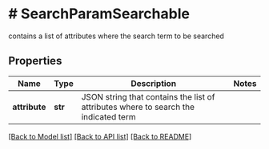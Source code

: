 # # SearchParamSearchable
contains a list of attributes where the search term to be searched

## Properties 


Name | Type | Description | Notes
------------ | ------------- | ------------- | -------------
**attribute**| **str** | JSON string that contains the list of attributes where to search the indicated term  |


[[Back to Model list]](../../README.md#models) [[Back to API list]](../../README.md#endpoints) [[Back to README]](../../README.md)

